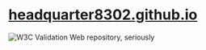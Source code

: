 # [headquarter8302.github.io](https://headquarter8302.github.io)
![W3C Validation](https://img.shields.io/w3c-validation/html?label=W3C%20VALIDATOR&preset=HTML%2C%20SVG%201.1%2C%20MathML%203.0%2C%20RDFa%20Lite%201.1&style=for-the-badge&targetUrl=https%3A%2F%2Fheadquarter8302.github.io)
Web repository, seriously
